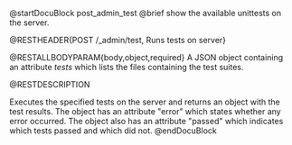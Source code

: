 
@startDocuBlock post_admin_test
@brief show the available unittests on the server.

@RESTHEADER{POST /_admin/test, Runs tests on server}

@RESTALLBODYPARAM{body,object,required}
A JSON object containing an attribute *tests* which lists the files
containing the test suites.

@RESTDESCRIPTION

Executes the specified tests on the server and returns an object with the
test results. The object has an attribute "error" which states whether
any error occurred. The object also has an attribute "passed" which
indicates which tests passed and which did not.
@endDocuBlock

